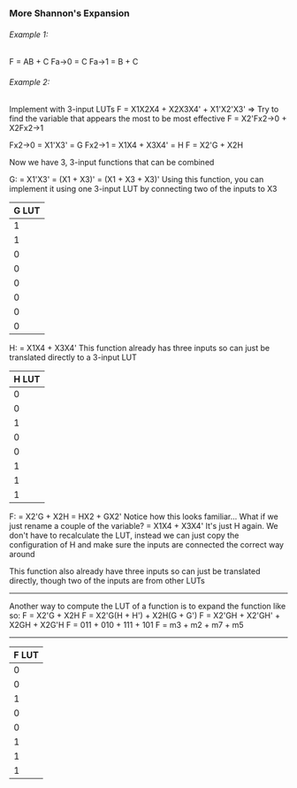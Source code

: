 ### More Shannon's Expansion

###### Example 1:
F = AB + C
Fa->0 = C
Fa->1 = B + C

###### Example 2:
Implement with 3-input LUTs
F = X1X2X4 + X2X3X4' + X1'X2'X3'
=> Try to find the variable that appears the most to be most effective
F = X2'Fx2->0 + X2Fx2->1

Fx2->0 = X1'X3' = G
Fx2->1 = X1X4 + X3X4' = H
F = X2'G + X2H

Now we have 3, 3-input functions that can be combined

G:
= X1'X3'
= (X1 + X3)'
= (X1 + X3 + X3)'
Using this function, you can implement it using one 3-input LUT by connecting two of the inputs to X3

| G LUT |
| ----- |
| 1     |
| 1     |
| 0     |
| 0     |
| 0     |
| 0     |
| 0     |
| 0     |

H:
= X1X4 + X3X4'
This function already has three inputs so can just be translated directly to a 3-input LUT

| H LUT |
| ----- |
| 0     |
| 0     |
| 1     |
| 0     |
| 0     |
| 1     |
| 1     |
| 1     |

F:
= X2'G + X2H
= HX2 + GX2'
Notice how this looks familiar...
What if we just rename a couple of the variable?
= X1X4 + X3X4'
It's just H again. We don't have to recalculate the LUT, instead we can just copy the configuration of H and make sure the inputs are connected the correct way around

This function also already have three inputs so can just be translated directly, though two of the inputs are from other LUTs

---

Another way to compute the LUT of a function is to expand the function like so:
F = X2'G + X2H
F = X2'G(H + H') + X2H(G + G')
F = X2'GH + X2'GH' + X2GH + X2G'H
F = 011 + 010 + 111 + 101
F = m3 + m2 + m7 + m5

---

| F LUT |
| ----- |
| 0     |
| 0     |
| 1     |
| 0     |
| 0     |
| 1     |
| 1     |
| 1     |
